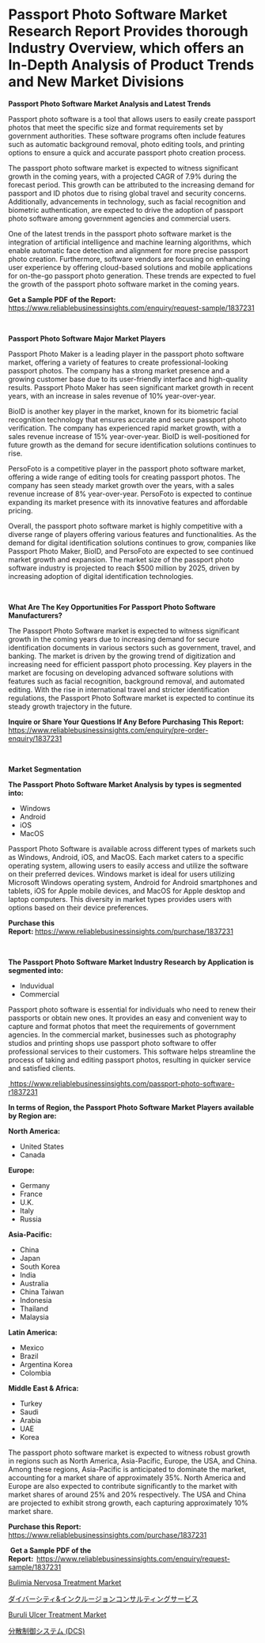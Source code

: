 <p><h1>Passport Photo Software Market Research Report Provides thorough Industry Overview, which offers an In-Depth Analysis of Product Trends and New Market Divisions</h1></p><p><strong>Passport Photo Software Market Analysis and Latest Trends</strong></p>
<p><p>Passport photo software is a tool that allows users to easily create passport photos that meet the specific size and format requirements set by government authorities. These software programs often include features such as automatic background removal, photo editing tools, and printing options to ensure a quick and accurate passport photo creation process.</p><p>The passport photo software market is expected to witness significant growth in the coming years, with a projected CAGR of 7.9% during the forecast period. This growth can be attributed to the increasing demand for passport and ID photos due to rising global travel and security concerns. Additionally, advancements in technology, such as facial recognition and biometric authentication, are expected to drive the adoption of passport photo software among government agencies and commercial users.</p><p>One of the latest trends in the passport photo software market is the integration of artificial intelligence and machine learning algorithms, which enable automatic face detection and alignment for more precise passport photo creation. Furthermore, software vendors are focusing on enhancing user experience by offering cloud-based solutions and mobile applications for on-the-go passport photo generation. These trends are expected to fuel the growth of the passport photo software market in the coming years.</p></p>
<p><strong>Get a Sample PDF of the Report:&nbsp;</strong> <a href="https://www.reliablebusinessinsights.com/enquiry/request-sample/1837231">https://www.reliablebusinessinsights.com/enquiry/request-sample/1837231</a></p>
<p>&nbsp;</p>
<p><strong>Passport Photo Software Major Market Players</strong></p>
<p><p>Passport Photo Maker is a leading player in the passport photo software market, offering a variety of features to create professional-looking passport photos. The company has a strong market presence and a growing customer base due to its user-friendly interface and high-quality results. Passport Photo Maker has seen significant market growth in recent years, with an increase in sales revenue of 10% year-over-year.</p><p>BioID is another key player in the market, known for its biometric facial recognition technology that ensures accurate and secure passport photo verification. The company has experienced rapid market growth, with a sales revenue increase of 15% year-over-year. BioID is well-positioned for future growth as the demand for secure identification solutions continues to rise.</p><p>PersoFoto is a competitive player in the passport photo software market, offering a wide range of editing tools for creating passport photos. The company has seen steady market growth over the years, with a sales revenue increase of 8% year-over-year. PersoFoto is expected to continue expanding its market presence with its innovative features and affordable pricing.</p><p>Overall, the passport photo software market is highly competitive with a diverse range of players offering various features and functionalities. As the demand for digital identification solutions continues to grow, companies like Passport Photo Maker, BioID, and PersoFoto are expected to see continued market growth and expansion. The market size of the passport photo software industry is projected to reach $500 million by 2025, driven by increasing adoption of digital identification technologies.</p></p>
<p>&nbsp;</p>
<p><strong>What Are The Key Opportunities For Passport Photo Software Manufacturers?</strong></p>
<p><p>The Passport Photo Software market is expected to witness significant growth in the coming years due to increasing demand for secure identification documents in various sectors such as government, travel, and banking. The market is driven by the growing trend of digitization and increasing need for efficient passport photo processing. Key players in the market are focusing on developing advanced software solutions with features such as facial recognition, background removal, and automated editing. With the rise in international travel and stricter identification regulations, the Passport Photo Software market is expected to continue its steady growth trajectory in the future.</p></p>
<p><strong>Inquire or Share Your Questions If Any Before Purchasing This Report:</strong> <a href="https://www.reliablebusinessinsights.com/enquiry/pre-order-enquiry/1837231">https://www.reliablebusinessinsights.com/enquiry/pre-order-enquiry/1837231</a></p>
<p>&nbsp;</p>
<p><strong>Market Segmentation</strong></p>
<p><strong>The Passport Photo Software Market Analysis by types is segmented into:</strong></p>
<p><ul><li>Windows</li><li>Android</li><li>iOS</li><li>MacOS</li></ul></p>
<p><p>Passport Photo Software is available across different types of markets such as Windows, Android, iOS, and MacOS. Each market caters to a specific operating system, allowing users to easily access and utilize the software on their preferred devices. Windows market is ideal for users utilizing Microsoft Windows operating system, Android for Android smartphones and tablets, iOS for Apple mobile devices, and MacOS for Apple desktop and laptop computers. This diversity in market types provides users with options based on their device preferences.</p></p>
<p><strong>Purchase this Report:&nbsp;</strong><a href="https://www.reliablebusinessinsights.com/purchase/1837231">https://www.reliablebusinessinsights.com/purchase/1837231</a></p>
<p>&nbsp;</p>
<p><strong>The Passport Photo Software Market Industry Research by Application is segmented into:</strong></p>
<p><ul><li>Induvidual</li><li>Commercial</li></ul></p>
<p><p>Passport photo software is essential for individuals who need to renew their passports or obtain new ones. It provides an easy and convenient way to capture and format photos that meet the requirements of government agencies. In the commercial market, businesses such as photography studios and printing shops use passport photo software to offer professional services to their customers. This software helps streamline the process of taking and editing passport photos, resulting in quicker service and satisfied clients.</p></p>
<p><a href="https://www.reliablebusinessinsights.com/passport-photo-software-r1837231">&nbsp;https://www.reliablebusinessinsights.com/passport-photo-software-r1837231</a></p>
<p><strong>In terms of Region, the Passport Photo Software Market Players available by Region are:</strong></p>
<p>
    <p> <strong> North America: </strong>
        <ul>
            <li>United States</li>
            <li>Canada</li>
        </ul>
        </p> 
    <p> <strong> Europe: </strong>
        <ul>
            <li>Germany</li>
            <li>France</li>
            <li>U.K.</li>
            <li>Italy</li>
            <li>Russia</li>
        </ul>
        </p> 
    <p> <strong> Asia-Pacific: </strong>
        <ul>
            <li>China</li>
            <li>Japan</li>
            <li>South Korea</li>
            <li>India</li>
            <li>Australia</li>
            <li>China Taiwan</li>
            <li>Indonesia</li>
            <li>Thailand</li>
            <li>Malaysia</li>
        </ul>
        </p> 
    <p> <strong> Latin America: </strong>
        <ul>
            <li>Mexico</li>
            <li>Brazil</li>
            <li>Argentina Korea</li>
            <li>Colombia</li>
        </ul>
        </p> 
    <p> <strong> Middle East & Africa: </strong>
        <ul>
            <li>Turkey</li>
            <li>Saudi</li>
            <li>Arabia</li>
            <li>UAE</li>
            <li>Korea</li>
        </ul>
    </p>
    </p>
<p><p>The passport photo software market is expected to witness robust growth in regions such as North America, Asia-Pacific, Europe, the USA, and China. Among these regions, Asia-Pacific is anticipated to dominate the market, accounting for a market share of approximately 35%. North America and Europe are also expected to contribute significantly to the market with market shares of around 25% and 20% respectively. The USA and China are projected to exhibit strong growth, each capturing approximately 10% market share.</p></p>
<p><strong>Purchase this Report: </strong><a href="https://www.reliablebusinessinsights.com/purchase/1837231">https://www.reliablebusinessinsights.com/purchase/1837231</a></p>
<p>&nbsp;<strong>Get a Sample PDF of the Report:&nbsp;&nbsp;</strong><a href="https://www.reliablebusinessinsights.com/enquiry/request-sample/1837231">https://www.reliablebusinessinsights.com/enquiry/request-sample/1837231</a></p>
<p><strong></strong></p>
<p><p><a href="https://github.com/jnzzvtbl92/Market-Research-Report-List-1/blob/main/bulimia-nervosa-treatment-market.md">Bulimia Nervosa Treatment Market</a></p><p><a href="https://github.com/RodHoppe07/Market-Research-Report-List-2/blob/main/5929309181281.md">ダイバーシティ&インクルージョンコンサルティングサービス</a></p><p><a href="https://github.com/jhonangga41/Market-Research-Report-List-1/blob/main/buruli-ulcer-treatment-market.md">Buruli Ulcer Treatment Market</a></p><p><a href="https://github.com/laurenreichert/Market-Research-Report-List-2/blob/main/9750869181280.md">分散制御システム (DCS)</a></p></p>